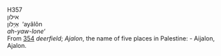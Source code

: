 <body>
  <p>H357<br>  איּלון  <br> אַיָלוֹן  ‎  ‘ayâlôn  <br><i>ah-yaw-lone‘ </i><br>From <a href="h0354.htm">354</a>  <i>deerfield</i>; <i>Ajalon</i>, the name of five places in Palestine: - Aijalon, Ajalon.<br></p>
 </body>